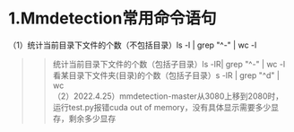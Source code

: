 # 1.Mmdetection常用命令语句
（1）统计当前目录下文件的个数（不包括目录）ls -l | grep "^-" | wc -l   <br>
>>统计当前目录下文件的个数（包括子目录）ls -lR| grep "^-" | wc -l    <br>
>>看某目录下文件夹(目录)的个数（包括子目录）s -lR | grep "^d" | wc
<br>（2）2022.4.25）mmdetection-master从3080上移到2080时，运行test.py报错cuda out of memory，没有具体显示需要多少显存，剩余多少显存
